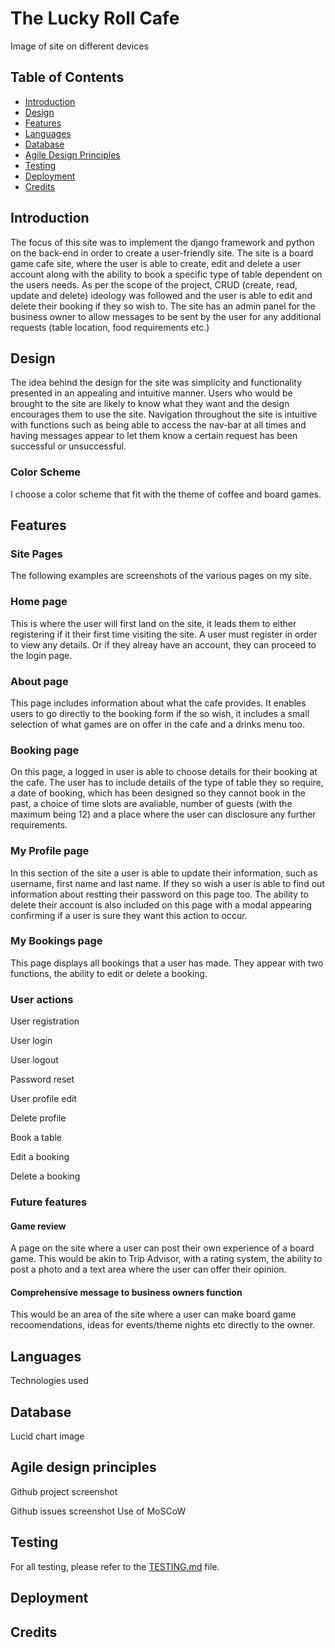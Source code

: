 # The Lucky Roll Cafe

Image of site on different devices

## Table of Contents

- [Introduction](#introduction)
- [Design](#design)
- [Features](#features)
- [Languages](#languages)
- [Database](#database)
- [Agile Design Principles](#agile-design-principles)
- [Testing](#testing)
- [Deployment](#deployment)
- [Credits](#credits)

## Introduction

The focus of this site was to implement the django framework and python on the back-end in order to create a user-friendly site. The site is a board game cafe site, where the user is able to create, edit and delete a user account along with the ability to book a specific type of table dependent on the users needs. As per the scope of the project, CRUD (create, read, update and delete) ideology was followed and the user is able to edit and delete their booking if they so wish to. The site has an admin panel for the business owner to allow messages to be sent by the user for any additional requests (table location, food requirements etc.)

## Design

The idea behind the design for the site was simplicity and functionality presented in an appealing and intuitive manner. Users who would be brought to the site are likely to know what they want and the design encourages them to use the site. Navigation throughout the site is intuitive with functions such as being able to access the nav-bar at all times and having messages appear to let them know a certain request has been successful or unsuccessful.

### Color Scheme

I choose a color scheme that fit with the theme of coffee and board games.

## Features

### Site Pages

The following examples are screenshots of the various pages on my site.

### Home page

This is where the user will first land on the site, it leads them to either registering if it their first time visiting the site. A user must register in order to view any details. Or if they alreay have an account, they can proceed to the login page.

### About page

This page includes information about what the cafe provides. It enables users to go directly to the booking form if the so wish, it includes a small selection of what games are on offer in the cafe and a drinks menu too.

### Booking page

On this page, a logged in user is able to choose details for their booking at the cafe. The user has to include details of the type of table they so require, a date of booking, which has been designed so they cannot book in the past, a choice of time slots are avaliable, number of guests (with the maximum being 12) and a place where the user can disclosure any further requirements.

### My Profile page

In this section of the site a user is able to update their information, such as username, first name and last name. If they so wish a user is able to find out information about restting their password on this page too. The ability to delete their account is also included on this page with a modal appearing confirming if a user is sure they want this action to occur.

### My Bookings page

This page displays all bookings that a user has made. They appear with two functions, the ability to edit or delete a booking.

### User actions

User registration

User login

User logout

Password reset

User profile edit

Delete profile

Book a table

Edit a booking

Delete a booking

### Future features

#### Game review 

A page on the site where a user can post their own experience of a board game. This would be akin to Trip Advisor, with a rating system, the ability to post a photo and a text area where the user can offer their opinion.

#### Comprehensive message to business owners function

This would be an area of the site where a user can make board game recoomendations, ideas for events/theme nights etc directly to the owner. 

## Languages

Technologies used

## Database

Lucid chart image

## Agile design principles

Github project screenshot

Github issues screenshot
Use of MoSCoW  

## Testing

For all testing, please refer to the [TESTING.md](TESTING.md) file.

## Deployment

## Credits